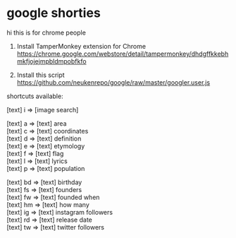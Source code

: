# google shorties

hi this is for chrome people

1) Install TamperMonkey extension for Chrome  
https://chrome.google.com/webstore/detail/tampermonkey/dhdgffkkebhmkfjojejmpbldmpobfkfo

2) Install this script  
https://github.com/neukenrepo/google/raw/master/googler.user.js


shortcuts available:  

[text] i => [image search]  

[text] a =>	[text] area  
[text] c =>	[text] coordinates  
[text] d => [text] definition  
[text] e => [text] etymology  
[text] f => [text] flag  
[text] l => [text] lyrics  
[text] p => [text] population  

[text] bd => [text] birthday  
[text] fs => [text] founders  
[text] fw => [text] founded when  
[text] hm => [text] how many  
[text] ig => [text] instagram followers  
[text] rd => [text] release date  
[text] tw => [text] twitter followers  
